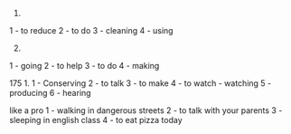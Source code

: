 1.
1 - to reduce
2 - to do
3 - cleaning
4 - using

2.
1 - going
2 - to help
3 - to do
4 - making

175
1.
1 - Conserving
2 - to talk
3 - to make
4 - to watch - watching
5 - producing
6 - hearing

like a pro
1 - walking in dangerous streets
2 - to talk with your parents
3 - sleeping in english class
4 - to eat pizza today